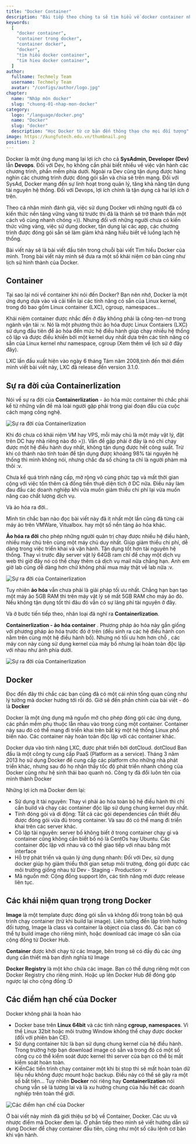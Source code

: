 ```yaml
---
title: "Docker Container"
description: "Bài tiếp theo chúng ta sẽ tìm hiểu về docker container nhé"
keywords:
  [
    "docker container",
    "container trong docker",
    "container docker",
    "docker",
    "tìm hiểu docker container",
    "tim hieu docker container",
  ]
author:
  fullname: Techmely Team
  username: Techmely Team
  avatar: "/configs/author/logo.jpg"
chapter:
  name: "Nhập môn docker"
  slug: "chuong-01-nhap-mon-docker"
category:
  logo: "/language/docker.png"
  name: "Docker"
  slug: "docker"
  description: "Học Docker từ cơ bản đến thông thạo cho mọi đối tượng"
image: https://kungfutech.edu.vn/thumbnail.png
position: 2
---
```


Docker là một ứng dụng mang lại lợi ích cho cả **SysAdmin, Developer (Dev)** lẫn **Devops**. Đối với Dev, họ không cần phải biết nhiều về việc vận hành các chương trình, phần mềm phía dưới. Ngoài ra Dev cũng tận dụng được hàng nghìn các chương trình được đóng gói sẵn và chia sẻ trên mạng. Đối với SysAd, Docker mang đến sự linh hoạt trong quản lý, tăng khả năng tận dụng tài nguyên hệ thống. Đối với Devops, lợi ích chính là tận dụng cả hai lợi ích ở trên.

Theo cá nhân mình đánh giá, việc sử dụng Docker với những người đã có kiến thức nền tảng vững vàng từ trước thì đã là thánh sẽ trở thành thần một cách vô cùng nhanh chóng =)). Nhưng đối với những người chưa có kiến thức vững vàng, việc sử dụng docker, tận dụng lại các app, các chương trình được đóng gói sẵn sẽ làm giảm khả năng hiểu biết về luồng lạch hệ thống.

Bài viết này sẽ là bài viết đầu tiên trong chuỗi bài viết Tìm hiểu Docker của mình. Trong bài viết này mình sẽ đưa ra một số khái niệm cơ bản cũng như lịch sử hình thành của Docker.

## Container

Tại sao lại nói về container khi nói đến Docker? Bạn nên nhớ, Docker là một ứng dụng dựa vào và cải tiến lại các tính năng có sẵn của Linux kernel, trong đó bao gồm Linux container (LXC), cgroup, namespaces…

Khái niệm container được nhắc đến ở đây không phải là công-ten-nơ trong ngành vận tải :v. Nó là một phương thức ảo hóa được Linux Contaiers (LXC) sử dụng đầu tiên để ảo hóa đến mức hệ điều hành giúp chạy nhiều hệ thống cô lập và được điều khiển bởi một kernel duy nhất dựa trên các tính năng có sẵn của Linux kernel như namespace, cgroup (Xem thêm về lịch sử ở đây đây).

LXC lần đầu xuất hiện vào ngày 6 tháng Tám năm 2008,tính đến thời điểm mình viết bài viết này, LXC đã release đến version 3.1.0.

## Sự ra đời của Containerlization

Nói về sự ra đời của **Containerlization** - ảo hóa mức container thì chắc phải kể từ những vấn đề mà loài người gặp phải trong giai đoạn đầu của cuộc cách mạng công nghệ.

![Sự ra đời của Containerlization](https://blog.cloud365.vn/images/img-docker/docker1/server-vat-ly.jpg)

Khi đó chưa có khái niệm VM hay VPS, mỗi máy chủ là một máy vật lý, đặt trên DC hay nhà riêng nào đó =)). Vấn đề gặp phải ở đây là nó chỉ chạy được một hệ điều hành duy nhất, không tận dụng được hết công suất. Trừ khi có thánh nào tính toán để tận dụng được khoảng 98% tài nguyên hệ thống thì mình không nói, nhưng chắc đa số chúng ta chỉ là người phàm mà thôi :v.

Chưa kể quá trình nâng cấp, mở rộng vô cùng phức tạp và mất thời gian cộng với việc tốn thêm cả đống tiền thuê diện tích ở DC nữa. Điều này làm đau đầu các doanh nghiệp khi vừa muốn giảm thiểu chi phí lại vừa muốn nâng cao chất lượng dịch vụ.

Và ảo hóa ra đời..

Mình tin chắc bạn nào đọc bài viết này đã ít nhất một lần cũng đã từng cài máy ảo trên VMWare, Vitualbox. hay một số nền tảng ảo hóa khác.

**Ảo hóa ra đời** cho phép những người quản trị chạy được nhiều hệ điều hành, nhiều máy chủ trên cùng một máy chủ duy nhất. Giúp giảm thiểu chi phí, dễ dàng trong việc triển khai và vận hành. Tận dụng tốt hơn tài nguyên hệ thống. Thay vì trước đây server vật lý 64GB ram chỉ để chạy một dịch vụ web thì giờ đây nó có thể chạy thêm cả dịch vụ mail nữa chẳng hạn. Anh em giờ lab cũng dễ dàng hơn chứ không phải mua máy thật về lab nữa :v.

![Sự ra đời của Containerlization](https://blog.cloud365.vn/images/img-docker/docker1/aohoa.jpg)

Tuy nhiên **ảo hóa** vẫn chưa phải là giải pháp tối ưu nhất. Chẳng hạn bạn tạo một máy ảo 5GB RAM thì trên máy vật lý sẽ mất 5GB RAM cho máy ảo đó. Nếu không tận dụng tốt thì đâu đó vẫn có sự lãng phí tài nguyên ở đây.

Và ở bước tiến tiếp theo, nhân loại đã nghĩ ra **Containerlization**.

**Containerlization - ảo hóa container** . Phương pháp ảo hóa này gần giống với phương pháp ảo hóa trước đó ở trên (đều sinh ra các hệ điều hành con nằm trên cùng một hệ điều hành bố). Nhưng nó tối ưu hơn hơn chỗ , các máy con này cùng sử dụng kernel của máy bố nhưng lại hoàn toàn độc lập với nhau như ảnh phía dưới.

![Sự ra đời của Containerlization](https://blog.cloud365.vn/images/img-docker/docker1/contaierztion.png)

## Docker

Đọc đến đây thì chắc các bạn cũng đã có một cái nhìn tổng quan cũng như lý tưởng mà docker hướng tới rồi đó. Giờ sẽ đến phần chính của bài viết - đó là **Docker**

Docker là một ứng dụng mã nguồn mở cho phép đóng gói các ứng dụng, các phần mềm phụ thuộc lẫn nhau vào trong cùng một container. Container này sau đó có thể mang đi triển khai trên bất kỳ một hệ thống Linux phổ biến nào. Các container này hoàn toàn độc lập với các container khác.

Docker dựa vào tính năng LXC, được phát triển bởi dotCloud. dotCloud Ban đầu là một công ty cung cấp PaaS (Platform as a service). Tháng 3 năm 2013 họ sử dụng Docker để cung cấp các platform cho những nhà phát triển khác, nhưng sau đó họ nhận thấy tốc độ phát triển nhanh chóng của Docker cũng như hệ sinh thái bao quanh nó. Công ty đã đổi luôn tên của mình thành Docker

Những lợi ích mà Docker đem lại:

- Sử dụng ít tài nguyên: Thay vì phải ảo hóa toàn bộ hệ điều hành thì chỉ cần build và chạy các container độc lập sử dụng chung kernel duy nhất.
- Tính đóng gói và di động: Tất cả các gói dependencies cần thiết đều được đóng gói vừa đủ trong container. Và sau đó có thể mang đi triển khai trên các server khác.
- Cô lập tài nguyên: server bố không biết ở trong container chạy gì và container cũng không cần biết bố nó là CentOs hay Ubuntu. Các container độc lập với nhau và có thể giao tiếp với nhau bằng một interface
- Hỗ trợ phát triển và quản lý ứng dụng nhanh: Đối với Dev, sử dụng docker giúp họ giảm thiểu thời gian setup môi trường, đóng gói được các môi trường giống nhau từ Dev - Staging - Production :v
- Mã nguồn mở: Cộng đồng support lớn, các tính năng mới được release liên tục.

## Các khái niệm quan trọng trong Docker

**Image** là một template được đóng gói sẵn và không đổi trong toàn bộ quá trình chạy container (trừ khi build lại image). Liên tưởng đến lập trình hướng đối tượng, Image là class và container là object của class đó. Các bạn có thể tự build image cho riêng mình, hoặc download các image có sẵn của cộng đồng từ Docker Hub.

**Container** được khởi chạy từ các Image, bên trong sẽ có đầy đủ các ứng dụng cần thiết mà bạn định nghĩa từ Image

**Docker Registry** là một kho chứa các image. Bạn có thể dựng riêng một con Docker Registry cho riêng mình. Hoặc up lên Docker Hub để đóng góp ngược lại cho cộng đồng :D

## Các điểm hạn chế của Docker

Docker không phải là hoàn hảo

- Docker base trên **Linux 64bit** và các tính năng **cgroup, namespaces**. Vì thế Linux 32bit hoặc môi trường Window không thể chạy được docker (đối với phiên bản CE).
- Sử dụng container tức là bạn sử dụng chung kernel của hệ điều hành. Trong trường hợp bạn download image có sẵn và trong đó có một số công cụ có thể kiểm soát được kernel thì server của bạn có thể bị mất kiểm soát hoàn toàn.
- KiếnCác tiến trình chạy container một khi bị stop thì sẽ mất hoàn toàn dữ liệu nếu không được mount hoặc backup. Điều này có thể sẽ gây ra một số bất tiện… Tuy nhiên **Docker** nói riêng hay **Containerlization** nói chung vẫn sẽ là tương lai và là xu hướng chung của hầu hết các doanh nghiệp trên toàn thế giới.

![Các điểm hạn chế của Docker](https://blog.cloud365.vn/images/img-docker/docker1/aohoa-tuonglai.png)

Ở bài viết này mình đã giới thiệu sơ bộ về Container, Docker. Các ưu và nhược điểm mà Docker đem lại. Ở phần tiếp theo mình sẽ viết hướng dẫn sử dụng Docker để chạy container đầu tiên, cũng như một số câu lệnh cơ bản khi vận hành.
